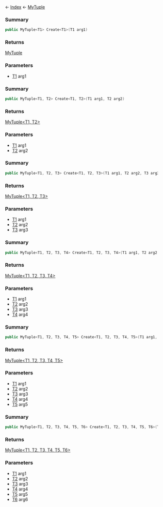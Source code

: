 ← [Index](Api-Index) ← [MyTuple](VRage.MyTuple)

### Summary

```csharp
public MyTuple<T1> Create<T1>(T1 arg1)
```

### Returns

[MyTuple<T1>](VRage.MyTuple`1)

### Parameters

* [T1]() arg1
### Summary

```csharp
public MyTuple<T1, T2> Create<T1, T2>(T1 arg1, T2 arg2)
```

### Returns

[MyTuple<T1, T2>](VRage.MyTuple`2)

### Parameters

* [T1]() arg1
* [T2]() arg2
### Summary

```csharp
public MyTuple<T1, T2, T3> Create<T1, T2, T3>(T1 arg1, T2 arg2, T3 arg3)
```

### Returns

[MyTuple<T1, T2, T3>](VRage.MyTuple`3)

### Parameters

* [T1]() arg1
* [T2]() arg2
* [T3]() arg3
### Summary

```csharp
public MyTuple<T1, T2, T3, T4> Create<T1, T2, T3, T4>(T1 arg1, T2 arg2, T3 arg3, T4 arg4)
```

### Returns

[MyTuple<T1, T2, T3, T4>](VRage.MyTuple`4)

### Parameters

* [T1]() arg1
* [T2]() arg2
* [T3]() arg3
* [T4]() arg4
### Summary

```csharp
public MyTuple<T1, T2, T3, T4, T5> Create<T1, T2, T3, T4, T5>(T1 arg1, T2 arg2, T3 arg3, T4 arg4, T5 arg5)
```

### Returns

[MyTuple<T1, T2, T3, T4, T5>](VRage.MyTuple`5)

### Parameters

* [T1]() arg1
* [T2]() arg2
* [T3]() arg3
* [T4]() arg4
* [T5]() arg5
### Summary

```csharp
public MyTuple<T1, T2, T3, T4, T5, T6> Create<T1, T2, T3, T4, T5, T6>(T1 arg1, T2 arg2, T3 arg3, T4 arg4, T5 arg5, T6 arg6)
```

### Returns

[MyTuple<T1, T2, T3, T4, T5, T6>](VRage.MyTuple`6)

### Parameters

* [T1]() arg1
* [T2]() arg2
* [T3]() arg3
* [T4]() arg4
* [T5]() arg5
* [T6]() arg6
